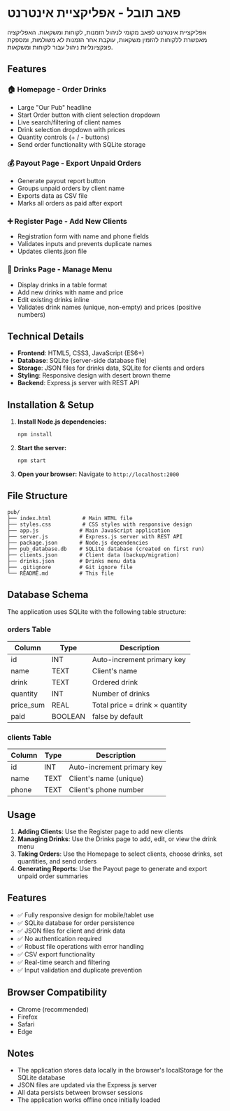 # פאב תובל - אפליקציית אינטרנט

אפליקציית אינטרנט לפאב מקומי לניהול הזמנות, לקוחות ומשקאות. האפליקציה מאפשרת ללקוחות להזמין משקאות, עוקבת אחר הזמנות לא משולמות, ומספקת פונקציונליות ניהול עבור לקוחות ומשקאות.

## Features

### 🏠 Homepage - Order Drinks
- Large "Our Pub" headline
- Start Order button with client selection dropdown
- Live search/filtering of client names
- Drink selection dropdown with prices
- Quantity controls (+ / - buttons)
- Send order functionality with SQLite storage

### 💰 Payout Page - Export Unpaid Orders
- Generate payout report button
- Groups unpaid orders by client name
- Exports data as CSV file
- Marks all orders as paid after export

### ➕ Register Page - Add New Clients
- Registration form with name and phone fields
- Validates inputs and prevents duplicate names
- Updates clients.json file

### 🍹 Drinks Page - Manage Menu
- Display drinks in a table format
- Add new drinks with name and price
- Edit existing drinks inline
- Validates drink names (unique, non-empty) and prices (positive numbers)

## Technical Details

- **Frontend**: HTML5, CSS3, JavaScript (ES6+)
- **Database**: SQLite (server-side database file)
- **Storage**: JSON files for drinks data, SQLite for clients and orders
- **Styling**: Responsive design with desert brown theme
- **Backend**: Express.js server with REST API

## Installation & Setup

1. **Install Node.js dependencies:**
   ```bash
   npm install
   ```

2. **Start the server:**
   ```bash
   npm start
   ```

3. **Open your browser:**
   Navigate to `http://localhost:2000`

## File Structure

```
pub/
├── index.html          # Main HTML file
├── styles.css          # CSS styles with responsive design
├── app.js             # Main JavaScript application
├── server.js          # Express.js server with REST API
├── package.json       # Node.js dependencies
├── pub_database.db    # SQLite database (created on first run)
├── clients.json       # Client data (backup/migration)
├── drinks.json        # Drinks menu data
├── .gitignore         # Git ignore file
└── README.md          # This file
```

## Database Schema

The application uses SQLite with the following table structure:

### orders Table
| Column    | Type    | Description                    |
|-----------|---------|--------------------------------|
| id        | INT     | Auto-increment primary key     |
| name      | TEXT    | Client's name                  |
| drink     | TEXT    | Ordered drink                  |
| quantity  | INT     | Number of drinks               |
| price_sum | REAL    | Total price = drink × quantity |
| paid      | BOOLEAN | false by default               |

### clients Table
| Column    | Type    | Description                    |
|-----------|---------|--------------------------------|
| id        | INT     | Auto-increment primary key     |
| name      | TEXT    | Client's name (unique)         |
| phone     | TEXT    | Client's phone number          |

## Usage

1. **Adding Clients**: Use the Register page to add new clients
2. **Managing Drinks**: Use the Drinks page to add, edit, or view the drink menu
3. **Taking Orders**: Use the Homepage to select clients, choose drinks, set quantities, and send orders
4. **Generating Reports**: Use the Payout page to generate and export unpaid order summaries

## Features

- ✅ Fully responsive design for mobile/tablet use
- ✅ SQLite database for order persistence
- ✅ JSON files for client and drink data
- ✅ No authentication required
- ✅ Robust file operations with error handling
- ✅ CSV export functionality
- ✅ Real-time search and filtering
- ✅ Input validation and duplicate prevention

## Browser Compatibility

- Chrome (recommended)
- Firefox
- Safari
- Edge

## Notes

- The application stores data locally in the browser's localStorage for the SQLite database
- JSON files are updated via the Express.js server
- All data persists between browser sessions
- The application works offline once initially loaded
